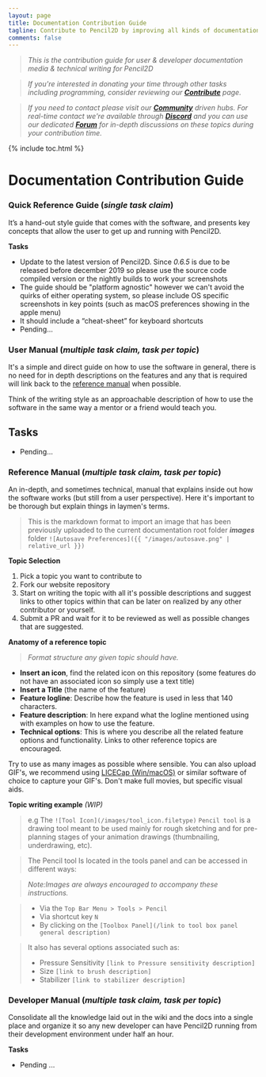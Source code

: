 ```yaml
---
layout: page
title: Documentation Contribution Guide
tagline: Contribute to Pencil2D by improving all kinds of documentation!
comments: false
---
```


> _This is the contribution guide for user & developer documentation media & technical writing for Pencil2D_

> _If you're interested in donating your time through other tasks including programming, consider reviewing our [**Contribute**](/contribute/) page._

> _If you need to contact please visit our [**Community**](/community/) driven hubs. For real-time contact we're available through [**Discord**](https://discord.gg/8FxdV2g) and you can use our dedicated [**Forum**](https://discuss.pencil2d.org/) for in-depth discussions on these topics during your contribution time._

{% include toc.html %}

# **Documentation Contribution Guide**

### Quick Reference Guide (_single task claim_)
It’s a hand-out style guide that comes with the software, and presents key concepts that allow the user to get up and running with Pencil2D.

**Tasks**
- Update to the latest version of Pencil2D. Since _0.6.5_ is due to be released before december 2019 so please use the source code compiled version or the nightly builds to work your screenshots
- The guide should be "platform agnostic" however we can't avoid the quirks of either operating system, so please include OS specific screenshots in key points (such as macOS preferences showing in the apple menu)
- It should include a “cheat-sheet” for keyboard shortcuts
- Pending...

### User Manual (_multiple task claim, task per topic_)
It's a simple and direct guide on how to use the software in general, there is no need for in depth descriptions on the features and any that is required will link back to the [reference manual]() when possible. 

Think of the writing style as an approachable description of how to use the software in the same way a mentor or a friend would teach you.

**Tasks**
- 
- Pending...

### Reference Manual (_multiple task claim, task per topic_)
An in-depth, and sometimes technical, manual that explains inside out how the software works (but still from a user perspective). Here it's important to be thorough but explain things in laymen's terms. 

> This is the markdown format to import an image that has been previously uploaded to the current documentation root folder **_images_** folder `![Autosave Preferences]({{ "/images/autosave.png" | relative_url }})`

**Topic Selection**

1. Pick a topic you want to contribute to
2. Fork our website repository
3. Start on writing the topic with all it's possible descriptions and suggest links to other topics within that can be later on realized by any other contributor or yourself.
4. Submit a PR and wait for it to be reviewed as well as possible changes that are suggested.

**Anatomy of a reference topic**
> _Format structure any given topic should have._

- **Insert an icon**, find the related icon on this repository (some features do not have an associated icon so simply use a text title)
- **Insert a Title** (the name of the feature)
- **Feature logline**: Describe how the feature is used in less that 140 characters. 
- **Feature description**: In here expand what the logline mentioned using with examples on how to use the feature.
- **Technical options**: This is where you describe all the related feature options and functionality. Links to other reference topics are encouraged.

Try to use as many images as possible where sensible. You can also upload GIF's, we recommend using [LICECap (Win/macOS)](https://www.cockos.com/licecap/) or similar software of choice to capture your GIF's. Don't make full movies, but specific visual aids.

**Topic writing example**
_(WIP)_

> e.g The `![Tool Icon](/images/tool_icon.filetype)` `Pencil tool` is a drawing tool meant to be used mainly for rough sketching and for pre-planning stages of your animation drawings (thumbnailing, underdrawing, etc). 

> The Pencil tool Is located in the tools panel and can be accessed in different ways:

> _Note:Images are always encouraged to accompany these instructions._

> - Via the `Top Bar Menu > Tools > Pencil`
> - Via shortcut key `N`
> - By clicking on the `[Toolbox Panel](/link to tool box panel general description)`

> It also has several options associated such as:
> - Pressure Sensitivity `[link to Pressure sensitivity description]`
> - Size `[link to brush description]`
> - Stabilizer `[link to stabilizer description]`

### Developer Manual (_multiple task claim, task per topic_)
Consolidate all the knowledge laid out in the wiki and the docs into a single place and organize it so any new developer can have Pencil2D running from their development environment under half an hour.

**Tasks**
- Pending ...